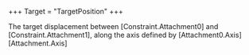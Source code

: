 +++
Target = "TargetPosition"
+++

The target displacement between [Constraint.Attachment0] and [Constraint.Attachment1], along the axis defined by [Attachment0.Axis][Attachment.Axis]
